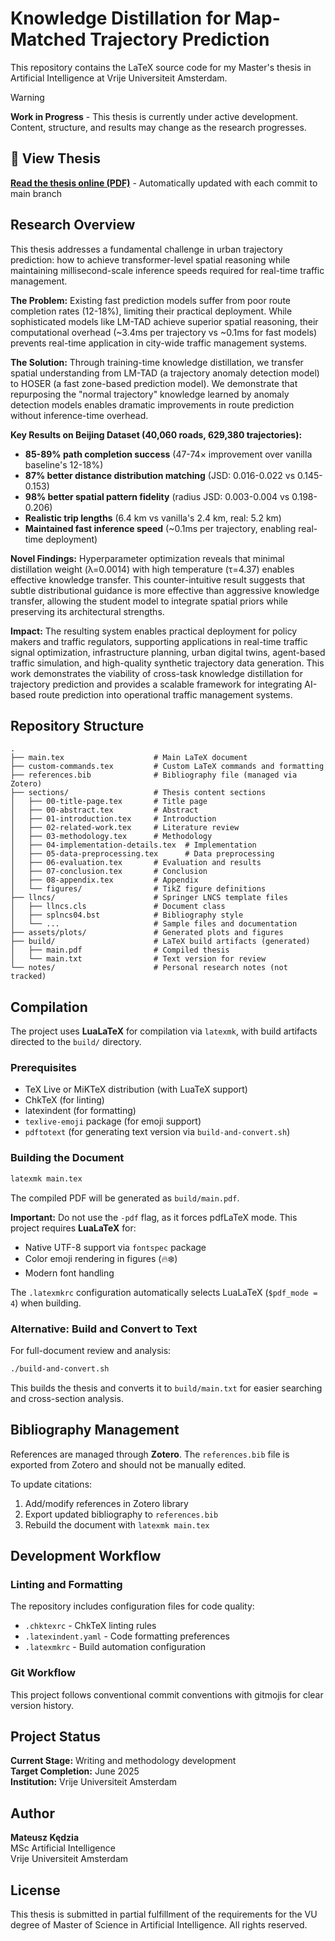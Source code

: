 # Knowledge Distillation for Map-Matched Trajectory Prediction

This repository contains the LaTeX source code for my Master's thesis in Artificial Intelligence at Vrije Universiteit Amsterdam.

> [!WARNING]
> **Work in Progress** - This thesis is currently under active development. Content, structure, and results may change as the research progresses.

## 📄 View Thesis

**[Read the thesis online (PDF)](https://matercomus.github.io/Matt-K-MSc-AI-Thesis/thesis.pdf)** - Automatically updated with each commit to main branch

## Research Overview

This thesis addresses a fundamental challenge in urban trajectory prediction: how to achieve transformer-level spatial reasoning while maintaining millisecond-scale inference speeds required for real-time traffic management.

**The Problem:** Existing fast prediction models suffer from poor route completion rates (12-18%), limiting their practical deployment. While sophisticated models like LM-TAD achieve superior spatial reasoning, their computational overhead (~3.4ms per trajectory vs ~0.1ms for fast models) prevents real-time application in city-wide traffic management systems.

**The Solution:** Through training-time knowledge distillation, we transfer spatial understanding from LM-TAD (a trajectory anomaly detection model) to HOSER (a fast zone-based prediction model). We demonstrate that repurposing the "normal trajectory" knowledge learned by anomaly detection models enables dramatic improvements in route prediction without inference-time overhead.

**Key Results on Beijing Dataset (40,060 roads, 629,380 trajectories):**
- **85-89% path completion success** (47-74× improvement over vanilla baseline's 12-18%)
- **87% better distance distribution matching** (JSD: 0.016-0.022 vs 0.145-0.153)
- **98% better spatial pattern fidelity** (radius JSD: 0.003-0.004 vs 0.198-0.206)
- **Realistic trip lengths** (6.4 km vs vanilla's 2.4 km, real: 5.2 km)
- **Maintained fast inference speed** (~0.1ms per trajectory, enabling real-time deployment)

**Novel Findings:** Hyperparameter optimization reveals that minimal distillation weight (λ=0.0014) with high temperature (τ=4.37) enables effective knowledge transfer. This counter-intuitive result suggests that subtle distributional guidance is more effective than aggressive knowledge transfer, allowing the student model to integrate spatial priors while preserving its architectural strengths.

**Impact:** The resulting system enables practical deployment for policy makers and traffic regulators, supporting applications in real-time traffic signal optimization, infrastructure planning, urban digital twins, agent-based traffic simulation, and high-quality synthetic trajectory data generation. This work demonstrates the viability of cross-task knowledge distillation for trajectory prediction and provides a scalable framework for integrating AI-based route prediction into operational traffic management systems.

## Repository Structure

```
.
├── main.tex                    # Main LaTeX document
├── custom-commands.tex         # Custom LaTeX commands and formatting
├── references.bib              # Bibliography file (managed via Zotero)
├── sections/                   # Thesis content sections
│   ├── 00-title-page.tex       # Title page
│   ├── 00-abstract.tex         # Abstract
│   ├── 01-introduction.tex     # Introduction
│   ├── 02-related-work.tex     # Literature review
│   ├── 03-methodology.tex      # Methodology
│   ├── 04-implementation-details.tex  # Implementation
│   ├── 05-data-preprocessing.tex      # Data preprocessing
│   ├── 06-evaluation.tex       # Evaluation and results
│   ├── 07-conclusion.tex       # Conclusion
│   ├── 08-appendix.tex         # Appendix
│   └── figures/                # TikZ figure definitions
├── llncs/                      # Springer LNCS template files
│   ├── llncs.cls               # Document class
│   ├── splncs04.bst            # Bibliography style
│   └── ...                     # Sample files and documentation
├── assets/plots/               # Generated plots and figures
├── build/                      # LaTeX build artifacts (generated)
│   ├── main.pdf                # Compiled thesis
│   └── main.txt                # Text version for review
└── notes/                      # Personal research notes (not tracked)
```

## Compilation

The project uses **LuaLaTeX** for compilation via `latexmk`, with build artifacts directed to the `build/` directory.

### Prerequisites

- TeX Live or MiKTeX distribution (with LuaTeX support)
- ChkTeX (for linting)
- latexindent (for formatting)
- `texlive-emoji` package (for emoji support)
- `pdftotext` (for generating text version via `build-and-convert.sh`)

### Building the Document

```bash
latexmk main.tex
```

The compiled PDF will be generated as `build/main.pdf`.

**Important:** Do not use the `-pdf` flag, as it forces pdfLaTeX mode. This project requires **LuaLaTeX** for:
- Native UTF-8 support via `fontspec` package
- Color emoji rendering in figures (🔥❄️)
- Modern font handling

The `.latexmkrc` configuration automatically selects LuaLaTeX (`$pdf_mode = 4`) when building.

### Alternative: Build and Convert to Text

For full-document review and analysis:

```bash
./build-and-convert.sh
```

This builds the thesis and converts it to `build/main.txt` for easier searching and cross-section analysis.

## Bibliography Management

References are managed through **Zotero**. The `references.bib` file is exported from Zotero and should not be manually edited.

To update citations:
1. Add/modify references in Zotero library
2. Export updated bibliography to `references.bib`
3. Rebuild the document with `latexmk main.tex`

## Development Workflow

### Linting and Formatting

The repository includes configuration files for code quality:
- `.chktexrc` - ChkTeX linting rules
- `.latexindent.yaml` - Code formatting preferences
- `.latexmkrc` - Build automation configuration

### Git Workflow

This project follows conventional commit conventions with gitmojis for clear version history.

## Project Status

**Current Stage:** Writing and methodology development  
**Target Completion:** June 2025  
**Institution:** Vrije Universiteit Amsterdam

## Author

**Mateusz Kędzia**  
MSc Artificial Intelligence  
Vrije Universiteit Amsterdam

## License

This thesis is submitted in partial fulfillment of the requirements for the VU degree of Master of Science in Artificial Intelligence. All rights reserved.

